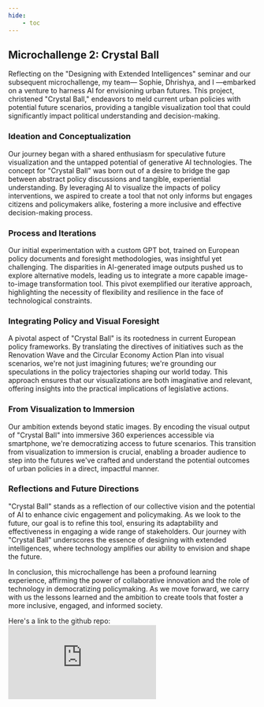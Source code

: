 ```yaml
---
hide:
    - toc
---
```

## Microchallenge 2: Crystal Ball

Reflecting on the "Designing with Extended Intelligences" seminar and our subsequent microchallenge, my team— Sophie, Dhrishya, and I —embarked on a venture to harness AI for envisioning urban futures. This project,  christened "Crystal Ball," endeavors to meld current urban policies with potential future scenarios, providing a tangible visualization tool that could significantly impact political understanding and decision-making.

### Ideation and Conceptualization
Our journey began with a shared enthusiasm for speculative future visualization and the untapped potential of generative AI technologies. The concept for "Crystal Ball" was born out of a desire to bridge the gap between abstract policy discussions and tangible, experiential understanding. By leveraging AI to visualize the impacts of policy interventions, we aspired to create a tool that not only informs but engages citizens and policymakers alike, fostering a more inclusive and effective decision-making process.

### Process and Iterations
Our initial experimentation with a custom GPT bot, trained on European policy documents and foresight methodologies, was insightful yet challenging. The disparities in AI-generated image outputs pushed us to explore alternative models, leading us to integrate a more capable image-to-image transformation tool. This pivot exemplified our iterative approach, highlighting the necessity of flexibility and resilience in the face of technological constraints.

### Integrating Policy and Visual Foresight
A pivotal aspect of "Crystal Ball" is its rootedness in current European policy frameworks. By translating the directives of initiatives such as the Renovation Wave and the Circular Economy Action Plan into visual scenarios, we're not just imagining futures; we're grounding our speculations in the policy trajectories shaping our world today. This approach ensures that our visualizations are both imaginative and relevant, offering insights into the practical implications of legislative actions.

### From Visualization to Immersion
Our ambition extends beyond static images. By encoding the visual output of "Crystal Ball" into immersive 360 experiences accessible via smartphone, we're democratizing access to future scenarios. This transition from visualization to immersion is crucial, enabling a broader audience to step into the futures we've crafted and understand the potential outcomes of urban policies in a direct, impactful manner.

### Reflections and Future Directions
"Crystal Ball" stands as a reflection of our collective vision and the potential of AI to enhance civic engagement and policymaking. As we look to the future, our goal is to refine this tool, ensuring its adaptability and effectiveness in engaging a wide range of stakeholders. Our journey with "Crystal Ball" underscores the essence of designing with extended intelligences, where technology amplifies our ability to envision and shape the future.

In conclusion, this microchallenge has been a profound learning experience, affirming the power of collaborative innovation and the role of technology in democratizing policymaking. As we move forward, we carry with us the lessons learned and the ambition to create tools that foster a more inclusive, engaged, and informed society.



Here's a link to the github repo:
![Microchallenge 2: Crystal Ball Repo](https://github.com/sophma/microchallenge2/blob/main/README.md)
